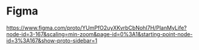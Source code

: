 # Figma

https://www.figma.com/proto/YUmPfO2uyXKvrbCbNohI7H/PlanMyLife?node-id=3-167&scaling=min-zoom&page-id=0%3A1&starting-point-node-id=3%3A167&show-proto-sidebar=1 

